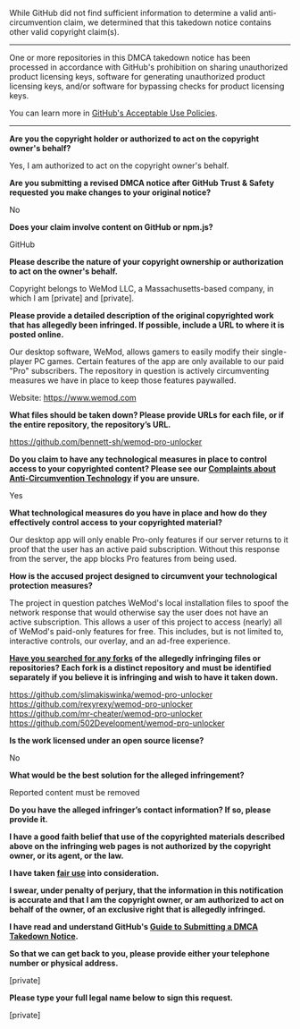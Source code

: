 While GitHub did not find sufficient information to determine a valid anti-circumvention claim, we determined that this takedown notice contains other valid copyright claim(s).

---

One or more repositories in this DMCA takedown notice has been processed in accordance with GitHub's prohibition on sharing unauthorized product licensing keys, software for generating unauthorized product licensing keys, and/or software for bypassing checks for product licensing keys.

You can learn more in [GitHub's Acceptable Use Policies](https://docs.github.com/en/github/site-policy/github-acceptable-use-policies).

---

**Are you the copyright holder or authorized to act on the copyright owner's behalf?**

Yes, I am authorized to act on the copyright owner's behalf.

**Are you submitting a revised DMCA notice after GitHub Trust & Safety requested you make changes to your original notice?**

No

**Does your claim involve content on GitHub or npm.js?**

GitHub

**Please describe the nature of your copyright ownership or authorization to act on the owner's behalf.**

Copyright belongs to WeMod LLC, a Massachusetts-based company, in which I am [private] and [private].

**Please provide a detailed description of the original copyrighted work that has allegedly been infringed. If possible, include a URL to where it is posted online.**

Our desktop software, WeMod, allows gamers to easily modify their single-player PC games. Certain features of the app are only available to our paid "Pro" subscribers. The repository in question is actively circumventing measures we have in place to keep those features paywalled.

Website: https://www.wemod.com

**What files should be taken down? Please provide URLs for each file, or if the entire repository, the repository’s URL.**

https://github.com/bennett-sh/wemod-pro-unlocker

**Do you claim to have any technological measures in place to control access to your copyrighted content? Please see our <a href="https://docs.github.com/articles/guide-to-submitting-a-dmca-takedown-notice#complaints-about-anti-circumvention-technology">Complaints about Anti-Circumvention Technology</a> if you are unsure.**

Yes

**What technological measures do you have in place and how do they effectively control access to your copyrighted material?**

Our desktop app will only enable Pro-only features if our server returns to it proof that the user has an active paid subscription. Without this response from the server, the app blocks Pro features from being used.

**How is the accused project designed to circumvent your technological protection measures?**

The project in question patches WeMod's local installation files to spoof the network response that would otherwise say the user does not have an active subscription. This allows a user of this project to access (nearly) all of WeMod's paid-only features for free. This includes, but is not limited to, interactive controls, our overlay, and an ad-free experience.

**<a href="https://docs.github.com/articles/dmca-takedown-policy#b-what-about-forks-or-whats-a-fork">Have you searched for any forks</a> of the allegedly infringing files or repositories? Each fork is a distinct repository and must be identified separately if you believe it is infringing and wish to have it taken down.**

https://github.com/slimakiswinka/wemod-pro-unlocker  
https://github.com/rexyrexy/wemod-pro-unlocker  
https://github.com/mr-cheater/wemod-pro-unlocker  
https://github.com/502Development/wemod-pro-unlocker  

**Is the work licensed under an open source license?**

No

**What would be the best solution for the alleged infringement?**

Reported content must be removed

**Do you have the alleged infringer’s contact information? If so, please provide it.**

**I have a good faith belief that use of the copyrighted materials described above on the infringing web pages is not authorized by the copyright owner, or its agent, or the law.**

**I have taken <a href="https://www.lumendatabase.org/topics/22">fair use</a> into consideration.**

**I swear, under penalty of perjury, that the information in this notification is accurate and that I am the copyright owner, or am authorized to act on behalf of the owner, of an exclusive right that is allegedly infringed.**

**I have read and understand GitHub's <a href="https://docs.github.com/articles/guide-to-submitting-a-dmca-takedown-notice/">Guide to Submitting a DMCA Takedown Notice</a>.**

**So that we can get back to you, please provide either your telephone number or physical address.**

[private]

**Please type your full legal name below to sign this request.**

[private]
